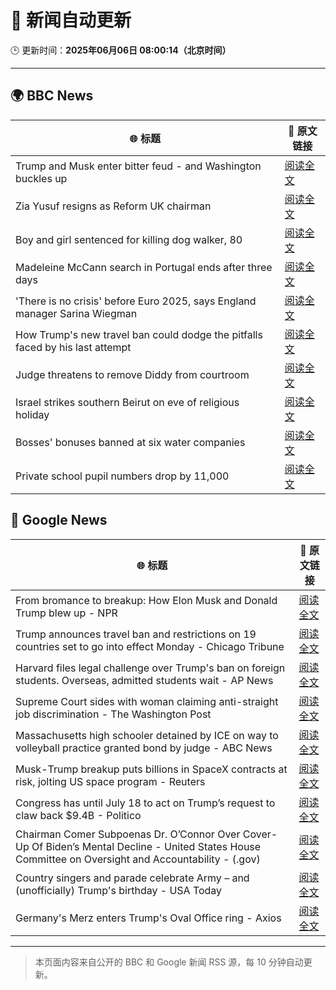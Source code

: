 # 🧠 新闻自动更新

🕒 更新时间：**2025年06月06日 08:00:14（北京时间）**

---

## 🌍 BBC News

| 🌐 标题 | 🔗 原文链接 |
|--------|-------------|
| Trump and Musk enter bitter feud - and Washington buckles up | [阅读全文](https://www.bbc.com/news/articles/c3wd2215q08o) |
| Zia Yusuf resigns as Reform UK chairman | [阅读全文](https://www.bbc.com/news/articles/cq54p9epdg6o) |
| Boy and girl sentenced for killing dog walker, 80 | [阅读全文](https://www.bbc.com/news/articles/czxy2npz7d5o) |
| Madeleine McCann search in Portugal ends after three days | [阅读全文](https://www.bbc.com/news/articles/c5ye8ljv1q7o) |
| 'There is no crisis' before Euro 2025, says England manager Sarina Wiegman | [阅读全文](https://www.bbc.com/sport/football/articles/cp92pjg020yo) |
| How Trump's new travel ban could dodge the pitfalls faced by his last attempt | [阅读全文](https://www.bbc.com/news/articles/cd7gp8l1241o) |
| Judge threatens to remove Diddy from courtroom | [阅读全文](https://www.bbc.com/news/articles/ckgqp4pg3jwo) |
| Israel strikes southern Beirut on eve of religious holiday | [阅读全文](https://www.bbc.com/news/articles/c3v52241eyvo) |
| Bosses' bonuses banned at six water companies | [阅读全文](https://www.bbc.com/news/articles/cdxvpr4qkyxo) |
| Private school pupil numbers drop by 11,000 | [阅读全文](https://www.bbc.com/news/articles/c2lk2p7wpr4o) |

## 📰 Google News

| 🌐 标题 | 🔗 原文链接 |
|--------|-------------|
| From bromance to breakup: How Elon Musk and Donald Trump blew up - NPR | [阅读全文](https://news.google.com/rss/articles/CBMijAFBVV95cUxQc3dmX2RncUtkazltVzR0M3FvNTFnaUlzZHhZb3RTWkdOLUhidk9zajAtSDQ1NkN2dmZxNndfckw5UUczVm54YmUwVlRlMXE2OU1zV1BnXzFjUW55clhkM1pMS3BlWGRBdmJSanJ6WjN6T29uSHRaNU9ZRXEtWlNZTFp5WnQ0bVhqalF2cA?oc=5) |
| Trump announces travel ban and restrictions on 19 countries set to go into effect Monday - Chicago Tribune | [阅读全文](https://news.google.com/rss/articles/CBMia0FVX3lxTFBFVlN1ZnI5RW1NalVwd1RBZ01YTmVrZ0ZJa3pVdEtCeGFpN0g2WUdNYldiaVJUT3kydnZOcElhdlVraHlBQ2hBU0pqdGVlQ095V3N3UjhsdV9CUGxCckpGcXR4b0FpUEVhQU5j?oc=5) |
| Harvard files legal challenge over Trump's ban on foreign students. Overseas, admitted students wait - AP News | [阅读全文](https://news.google.com/rss/articles/CBMiqAFBVV95cUxQSmZzMVBvZGNkOUVXdGtiOFplWVRxTGo1Z1pPcTBVQ1FIcFktZVBMRXJCUy01d19uekMwN0doZmQ2NVpxQnZaZzBHdjROZ1RYd1ZXRmV0a1M1YjNQZ0tHR1RMNDduM3I0NldqMnc0bFZRN1ZocTBTWnpaMEdsYmNsUGhaTlJHMkhYQXREMWM1NFI5ZWl0MU4yMS1MVm9mdUxaWEotYXdSdzg?oc=5) |
| Supreme Court sides with woman claiming anti-straight job discrimination - The Washington Post | [阅读全文](https://news.google.com/rss/articles/CBMioAFBVV95cUxPMXVka2YzR0w5QTRJdGY1aUhmVERmUk5GWXdmOURhcW9UYWFpQzNXR3dhdnhHNUpVY2YwQk5XUVNtaDk0UE1uVXJYd0pBXzhSZjJQTHdVU0J4WlhndDRBUmNvNmktOGI2ZWVtVVJOdFlDSHZtbzVfWVpfQm9FV2tUbXM0dmUtUjk1d3NYd2o0U1RDZVVlVlBKaXJ6Q0dwNXNZ?oc=5) |
| Massachusetts high schooler detained by ICE on way to volleyball practice granted bond by judge - ABC News | [阅读全文](https://news.google.com/rss/articles/CBMipwFBVV95cUxNSGdPWnBVcTVtQ2hVZEpZck9vcEd6RVo5QzhFUGRHcV91U1ZFaWQwOUZfRU9VWTZXaVZUU3pPT0FhU0Jsd3ZOQXFveUlydGlqQ3FHdmc2aFJ0WWlFb05ieDRhOE9sNWU3c0pVb3N6aHotbmZxTk42eFJaTWVJNXVhN2tYUVJSajk4by1leVMtNW11cmtDZlh2cDItcEJQM1BmckVNeDJzZ9IBrAFBVV95cUxQQWRxeHpNM3R2NTk1bmJqRTR4SGlPM1RIVGtRY0FReENFLVpZbkV6V19GRVllSnNmbmpnRm1fbllTLTl4YVpwS3cwXzZEMFF3S3pKbEFUcHROdkR1Ymt1NVdVYUM3UU1RVlJDY2ZqOU94YmJlaWlhd25YSGN6WlRiMnZtQ01ZSTd3TE8tZmhyUGNfWTVDTzBoZTBNOXQ5Tm1DcFRLWVlPUXpqM1Uw?oc=5) |
| Musk-Trump breakup puts billions in SpaceX contracts at risk, jolting US space program - Reuters | [阅读全文](https://news.google.com/rss/articles/CBMi2AFBVV95cUxOUV9iakl4YWl1NWRMMnJoUVNVdzBBQVRZMWx3aTFDTGNCN3VVSE1ELS00ajNvUkJYUlBEbGs0LUJHanlSaWIzM1d1SjRYQ25VQXd1OUttVmxRR2NvRXpJRFpZeS1qT3NfTFZvMFpibW54dm9rVmdEZjhFQnA5SVMzNnpZNFRPZEZQLVZJNUhsTkQ3UlMyOWY1UkY3NWVtVFpGUXhRUnRxaU9MMVFuaTdhbTlMN1BGajNxZnphUVRVa0lDMWU3Z3l1MThUclhORGQyMG5XSjllNVA?oc=5) |
| Congress has until July 18 to act on Trump’s request to claw back $9.4B - Politico | [阅读全文](https://news.google.com/rss/articles/CBMi0gFBVV95cUxQYnFLc1Z1alVXazVQdzFhVU04SWI4amttbVZKSGZ3LTQ5d2I0eDZMMkRBcm9CMDE0cDBWVVE0SnBVN3g5aVprV3BXbGxRVWo0M282cndRR01fc1RLYUFhVXlOeVVuZ0RGc3FOSnJSbXdNQ3JWTWVWdVFkY1laNDRUcXpLeGhld243NVE0elNodzg1ZlVObVRtbXdqcWJxWjdLMUVCWXFaVmlpeGZ5MENpeE9TZURNanNmTGNVOE1LM2ZfMEZQNXQwTDVfdThXRU5mTkE?oc=5) |
| Chairman Comer Subpoenas Dr. O’Connor Over Cover-Up Of Biden’s Mental Decline - United States House Committee on Oversight and Accountability - (.gov) | [阅读全文](https://news.google.com/rss/articles/CBMisAFBVV95cUxQVmprbmRuU1JCcjAtR2hlNzZvTmJCSHJmRUdjUDBHSVdESkhuQmQ0U0RoRi1MTUJSd2p4YklyanViVWlmbXd1ZElQYjlBNU8xWXBqMmZ4RXdORUJDRUtYYnRxM0JBdU9jR2pGd00ySExiWHBLN3dWQkpITVBDMXdVUU1uTkhsa0lvb2NPZFRBbERaMU9qMGNWaWEyeml4RzhPVXBMTUx4SV9sNU1xajZTSw?oc=5) |
| Country singers and parade celebrate Army – and (unofficially) Trump's birthday - USA Today | [阅读全文](https://news.google.com/rss/articles/CBMitwFBVV95cUxOdHZ0Tm1lMUx6ZWViTkJ6TGNFUVpLVnhxcUdROWdNcFZKemxPaWprLXZydFFfRmdfcllLemRFc3FaZE0yU2pUbV8wNF9fVEhWOFdXNjRGREcwbFpHal9najB2Q3hzY3lDVEQ4TGVGVjc4bnY2MmNocWZmUE1GT2lremRTWTZBMEttYjc1M2pDclJXNk9tbXIxXzNzSFI0Y3R5clR3Sjc0SW92U3Fud2RQZDhKWkU5Nms?oc=5) |
| Germany's Merz enters Trump's Oval Office ring - Axios | [阅读全文](https://news.google.com/rss/articles/CBMie0FVX3lxTE9FRmJ0MmFUazc0TzVTUXpIaHpzaUctQjNCcGdvQUdJVm94VmpNZG5hWTVsNlFMbDF2MWdtNGZRZnVubkJLUU5BZHBsNUlaUlJfbTRGYW9DWDFyRmlEX1cteC00TFFkQjNfZm9sQVhnd1A1U0hzR2hOaGZCTQ?oc=5) |

---
> 本页面内容来自公开的 BBC 和 Google 新闻 RSS 源，每 10 分钟自动更新。